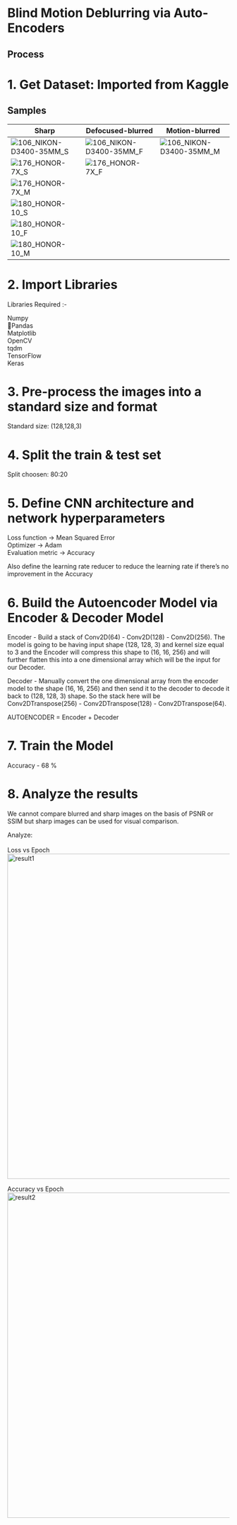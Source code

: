 # Blind Motion Deblurring via Auto-Encoders

## Process

# 1. Get Dataset: Imported from Kaggle

## Samples

|Sharp     | Defocused-blurred | Motion-blurred |
|-----------|-------|-------|
|![106_NIKON-D3400-35MM_S](https://github.com/adi907/ImageDeblurring/assets/76524120/350a0cd1-f376-4675-828d-a5e83a96362f) | ![106_NIKON-D3400-35MM_F](https://github.com/adi907/ImageDeblurring/assets/76524120/b83a3694-4842-488b-8400-1d03f51e262d)| ![106_NIKON-D3400-35MM_M](https://github.com/adi907/ImageDeblurring/assets/76524120/27bd52e7-1180-445a-8a91-19f13d438431) |
| ![176_HONOR-7X_S](https://github.com/adi907/ImageDeblurring/assets/76524120/d173a850-b04d-4435-ba71-ebc9356d22b6) | ![176_HONOR-7X_F](https://github.com/adi907/ImageDeblurring/assets/76524120/e9950b5d-38a4-44d2-a37e-5c1ae264e55a)
| ![176_HONOR-7X_M](https://github.com/adi907/ImageDeblurring/assets/76524120/dc292e01-0a13-4b27-911c-2139e6b9511c)
|![180_HONOR-10_S](https://github.com/adi907/ImageDeblurring/assets/76524120/6af73cfd-8b3b-41b3-9230-68452dbcb0b3) | 
![180_HONOR-10_F](https://github.com/adi907/ImageDeblurring/assets/76524120/1649240d-abdf-4725-bf16-cf2c7b3f9be1) | 
![180_HONOR-10_M](https://github.com/adi907/ImageDeblurring/assets/76524120/bb45f281-cc75-4cb6-bd81-4fea7f4a79f4) |

# 2. Import Libraries

Libraries Required :- 
<p margin-left="30%">
                      Numpy<br>
                      🐼Pandas<br>
                      Matplotlib<br>
                      OpenCV<br>
                      tqdm<br>
                      TensorFlow<br>
                      Keras<br>
  </p>

# 3. Pre-process the images into a standard size and format

Standard size: (128,128,3)

# 4. Split the train & test set

Split choosen: 80:20

# 5. Define CNN architecture and network hyperparameters<br>

Loss function -> Mean Squared Error<br>
Optimizer -> Adam<br>
Evaluation metric -> Accuracy<br>

Also define the learning rate reducer to reduce the learning rate if there’s no improvement in the Accuracy

# 6. Build the Autoencoder Model via Encoder & Decoder Model

Encoder - Build a stack of Conv2D(64) - Conv2D(128) - Conv2D(256). The model is going to be having input shape (128, 128, 3) and kernel size equal to 3 and the Encoder will compress this shape to (16, 16, 256) and will further flatten this into a one dimensional array which will be the input for our Decoder.

Decoder - Manually convert the one dimensional array from the encoder model to the shape (16, 16, 256) and then send it to the decoder to decode it back to (128, 128, 3) shape. So the stack here will be Conv2DTranspose(256) - Conv2DTranspose(128) - Conv2DTranspose(64).

AUTOENCODER = Encoder + Decoder

# 7. Train the Model

Accuracy - 68 %

# 8. Analyze the results

We cannot compare blurred and sharp images on the basis of PSNR or SSIM but sharp images can be used for visual comparison.

Analyze:<br><br>
Loss vs Epoch<br>
<img width="735" alt="result1" src="https://github.com/adi907/ImageDeblurring/assets/76524120/dcbf156f-77b5-44fc-b6ea-6200eff9620b">

Accuracy vs Epoch<br>
<img width="735" alt="result2" src="https://github.com/adi907/ImageDeblurring/assets/76524120/11e3f99f-5ee1-4027-a7c6-10f7fd59d487">
